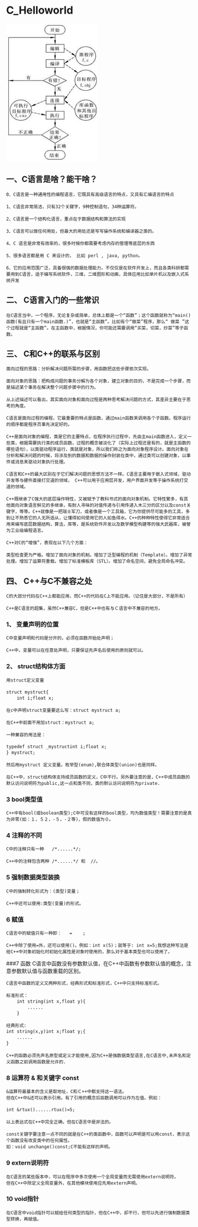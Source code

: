 # C_Helloworld
    
![C语言代码执行的流程图](https://github.com/lizhou828/C_Helloworld/blob/master/data/C%E8%AF%AD%E8%A8%80%E4%BB%A3%E7%A0%81%E6%89%A7%E8%A1%8C%E6%B5%81%E7%A8%8B.png "C语言代码执行流程图")


## 一、C语言是啥？能干啥？

    0、C语言是一种通用性的编程语言，它既具有高级语言的特点，又具有汇编语言的特点

    1、C语言非常简洁，只有32个关键字，9种控制语句，34种运算符。
    
    2、C语言是一个结构化语言，重点在于数据结构和算法的实现
    
    3、C语言可以做任何用处，但最大的用处还是写写操作系统和编译器之类的。
    
    4、C 语言是非常有效率的，很多时候你都需要考虑内存的管理等底层的东西
    
    5、很多语言都是用 C 来设计的， 比如 perl , java, python。
    
    6、它的应用范围广泛，具备很强的数据处理能力，不仅仅是在软件开发上，而且各类科研都需要用到C语言，适于编写系统软件，三维，二维图形和动画，具体应用比如单片机以及嵌入式系统开发

## 二、 C语言入门的一些常识

    在C语言当中，一个程序，无论复杂或简单，总体上都是一个“函数”；这个函数就称为“main() 函数(有且只有一个main函数.)”，也就是“主函数”。比如有个“做菜”程序，那么“ 做菜 ”这个过程就是“主函数”。在主函数中，根据情况，你可能还需要调用“买菜，切菜，炒菜”等子函数。


## 三、 C和C++的联系与区别

    面向过程的思路：分析解决问题所需的步骤，用函数把这些步骤依次实现。

    面向对象的思路：把构成问题的事务分解为各个对象，建立对象的目的，不是完成一个步骤，而是描述某个事务在解决整个问题步骤中的行为。

    从上述描述可以看出，其实面向对象和面向过程是两种思考解决问题的方式，其差异主要在于思考的角度。

    C语言是面向过程的编程，它最重要的特点是函数，通过main函数来调用各个子函数。程序运行的顺序都是程序员事先决定好的。

    C++是面向对象的编程，类是它的主要特点，在程序执行过程中，先由主main函数进入，定义一些类，根据需要执行类的成员函数，过程的概念被淡化了（实际上过程还是有的，就是主函数的哪些语句），以类驱动程序运行，类就是对象，所以我们称之为面向对象程序设计。面向对象在分析和解决问题的时候，将涉及到的数据和数据的操作封装在类中，通过类可以创建对象，以事件或消息来驱动对象执行处理。

    C语言和C++的最大区别在于它们解决问题的思想方法不一样。C语言主要用于嵌入式领域，驱动开发等与硬件直接打交道的领域， C++可以用于应用层开发，用户界面开发等于操作系统打交道的领域。

    C++既继承了C强大的底层操作特性，又被赋予了教科书式的面向对象机制。它特性繁多，有其他面向对象语言鲜见的多继承，有耐人寻味的对值传递与引用传递入木三分的区分以及const关键字，等等。C++就像是一把瑞士军刀，或者像是一个工具箱，它为你提供尽可能多的工具，多到让不熟悉它的人无所适从，让懂得如何使用它的人如鱼得水。C++的种种特性使得它非常适合用来编写底层数据结构，算法，库等，是系统软件开发以及数学模型构建等的强大武器库，被誉为工业级编程语言。

    C++对C的“增强”，表现在以下几个方面：

    类型检查更为严格。增加了面向对象的机制。增加了泛型编程的机制（Template）。增加了异常处理。增加了运算符重载。增加了标准模板库（STL）。增加了命名空间，避免全局命名冲突。
    
    
## 四、 C++与C不兼容之处
    C的大部分代码在C++上都能应用，而C++的代码在C上不能应用。（记住是大部分，不是所有）

    C++是C语言的超集，虽然C++兼容C，但是C++中也有与Ｃ语言中不兼容的地方。

### 1、 变量声明的位置

    C中变量声明和代码是分开的，必须在函数开始处声明；

    C++中，变量可以在任意处声明，只要保证先声名后使用的原则就可以。

### 2、 struct结构体方面
    
    用struct定义变量
    
    struct mystruct{ 
        int i;float x;
    
    在c中声明struct变量要这么写：struct mystruct a;

    在C++中前面不用加struct：mystruct a;

    一种兼容的用法是：

    typedef struct _mystructint i;float x;
    } mystruct;

    然后用mystruct 定义变量。枚举型(enum),联合体类型(union)也是同样。

    在C++中，struct结构体支持成员函数的定义，C中不行。另外要注意的是，C++中成员函数的默认访问说明符为public,这一点和类不同，类的默认访问说明符为private.

### 3 bool类型值

    C++中有bool(或boolean类型);C中可没有这样的bool类型，均为数值类型！需要注意的是真为非零(如：１，５２，-５，-２等)，假的数值为０。

### 4 注释的不同
    C中的注释只有一种   /*......*/;

    C++中的注释包含两种 /*......*/ 和  //。

### 5 强制数据类型装换
    C中的强制转化形式为：(类型)变量；

    C++中还可以使用:类型(变量)的形式。

### 6 赋值
    C语言中的赋值只有一种即：   =    ;

    C++中除了使用=外，还可以使用()。例如：int x(5)；就等于: int x=5;我想这种写法是给C++中对象初始化时初始化属性是对象时使用的，那么对于基本类型也可以使用了。

###7 函数
    C语言中函数没有参数默认值，在C++中函数有参数默认值的概念，注意参数默认值与函数重载的区别。

    C语言中函数的定义又两种形式，经典形式和标准形式，C++中只支持标准形式。

    标准形式：
        int string(int x,float y){
            ......
        }

    经典形式: 
    int string(x,y)int x;float y;{
        ......
    }

    C++的函数必须先声名原型或定义才能使用,因为C++是强数据类型语言,在C语言中,未声名和定义函数之前调用函数是允许的.

### 8 运算符 & 和关键字 const
    &运算符最基本的含义是取地址，C和Ｃ++中都支持这一语法。
    但在C++中&还可以表示引用。有了引用的概念后函数调用可以作为左值。例如：

    int &rtux()......rtux()=5;

    以上表达式在C++中完全正确，但在C语言中是非法的。

    const关键字要注意一点不同的就是在C++的类函数中，函数可以声明是可以用const，表示这个函数没有改变类中的任何属性。
    如：void unchange()const;C不能有这样的声明。

### 9 extern说明符
    在C语言的某些版本中，可以在程序中多次使用一个全局变量而无需使用extern说明符。
    但在C++中除定义全局变量外，在其他模块使用应先用extern声明。

### 10 void指针
    在C语言中void指针可以赋给任何类型的指针，但在C++中，却不行，但可以先进行强制数据类型转换，再赋值。    